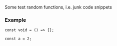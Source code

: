 Some test random functions, i.e. junk code snippets

### Example

```
const void = () => {};
```
```
const a = 2;
```
